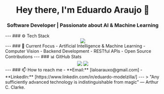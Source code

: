 <h1 align="center">Hey there, I'm Eduardo Araujo 👋</h1>
<h3 align="center">Software Developer | Passionate about AI & Machine Learning</h3>
---
### ⚙️ Tech Stack
<div align="center">
  <img src="https://skillicons.dev/icons?i=html,css,js,ts,nodejs,python,java,mysql,postgres,git,github,linux" />
</div>
---
### 🧠 Current Focus
- Artificial Intelligence & Machine Learning
- Computer Vision
- Backend Development
- RESTful APIs
- Open Source Contributions
---
### 📊 GitHub Stats
<div align="center">
  <img src="https://github-readme-stats.vercel.app/api?username=modelzilla&show_icons=true&theme=radical" />
  <img src="https://github-readme-stats.vercel.app/api/top-langs/?username=modelzilla&layout=compact&theme=radical" />
</div>
---
### 📫 How to reach me
- **Email:** [laloarauxo@gmail.com]
- **LinkedIn:** [https://www.linkedin.com/in/eduardo-modelzilla/]
---
> "Any sufficiently advanced technology is indistinguishable from magic" — Arthur C. Clarke.
